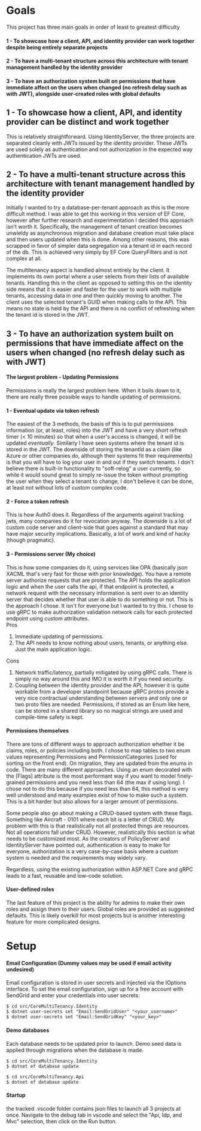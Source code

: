 # Goals
This project has three main goals in order of least to greatest difficulty
#### 1 - To showcase how a client, API, and identity provider can work together despite being entirely separate projects
#### 2 - To have a multi-tenant structure across this architecture with tenant management handled by the identity provider
#### 3 - To have an authorization system built on permissions that have immediate affect on the users when changed (no refresh delay such as with JWT), alongside user-created roles with global defaults

## 1 - To showcase how a client, API, and identity provider can be distinct and work together

This is relatively straightforward. Using IdentityServer, the three projects are separated cleanly with JWTs issued by the identity provider. These JWTs are used solely as authentication and not authorization in the expected way authentication JWTs are used. 

## 2 - To have a multi-tenant structure across this architecture with tenant management handled by the identity provider

Initially I wanted to try a database-per-tenant approach as this is the more difficult method. I was able to get this working in this version of EF Core, however after further research and experimentation I decided this approach isn't worth it. Specifically, the management of tenant creation becomes unwieldy as asynchronous migration and database creation must take place and then users updated when this is done. Among other reasons, this was scrapped in favor of simpler data segregation via a tenant id in each record of the db. This is achieved very simply by EF Core QueryFilters and is not complex at all.

The multitenancy aspect is handled almost entirely by the client. It implements its own portal where a user selects from their lists of available tenants. Handling this in the client as opposed to setting this on the identity side means that it is easier and faster for the user to work with multiple tenants, accessing data in one and then quickly moving to another. The client uses the selected tenant's GUID when making calls to the API. This means no state is held by the API and there is no conflict of refreshing when the tenant id is stored in the JWT.

## 3 - To have an authorization system built on permissions that have immediate affect on the users when changed (no refresh delay such as with JWT)

#### The largest problem - Updating Permissions
Permissions is really the largest problem here. When it boils down to it, there are really three possible ways to handle updating of permissions.
#### 1 - Eventual update via token refresh
The easiest of the 3 methods, the basis of this is to put permissions information (or, at least, roles) into the JWT and have a very short refresh timer (< 10 minutes) so that when a user's access is changed, it will be updated *eventually*. Similarly I have seen systems where the tenant id is stored in the JWT. The downside of storing the tenantId as a claim (like Azure or other companies do, although their systems fit their requirements) is that you will have to log your user in and out if they switch tenants. I don't believe there is built-in
functionality to "soft-relog" a user currently, so while it would sound great to simply re-issue the token without prompting the user when they select a tenant to change, I don't believe it can be done, at least not without lots of custom complex code.

#### 2 - Force a token refresh
This is how Auth0 does it. Regardless of the arguments against tracking jwts, many companies do it for revocation anyway. The downside is a lot of custom code server and client-side that goes against a standard that may have major security implications. Basically, a lot of work and kind of hacky (though pragmatic).

#### 3 - Permissions server (My choice)
This is how some companies do it, using services like OPA (basically json XACML that's very fast for those with prior knowledge). You have a remote server authorize requests that are protected. The API holds the application logic and when the user calls the api, if that endpoint is protected, a network request with the necessary information is sent over to an identity server that decides whether that user is able to do something or not. This is the approach I chose. It isn't for everyone but I wanted to try this. I chose to use gRPC to make authorization validation network calls for each protected endpoint using custom attributes.<br>
Pros<br>
1. Immediate updating of permissions.
2. The API needs to know nothing about users, tenants, or anything else. Just the main application logic.<br>


Cons<br>
1. Network traffic/latency, partially mitigated by using gRPC calls. There is simply no way around this and IMO it is worth it if you need security.
2. Coupling between the identity provider and the API, however it is quite workable from a developer standpoint because gRPC protos provide a very nice contractual understanding between servers and only one or two proto files are needed. Permissions, if stored as an Enum like here, can be stored in a shared library so no magical strings are used and compile-time safety is kept.

#### Permissions themselves
There are tons of different ways to approach authorization whether it be claims, roles, or policies including both. I chose to map tables to two enum values representing Permissions and PermissionCategories (used for sorting on the front end). On migration, they are updated from the enums in code. There are many different approaches. Using an enum decorated with the [Flags] attribute is the most performant way if you want to model finely-grained permissions and you need less than 64 (the max if using long). I chose not to do this because if you need less than 64, this method is very well understood and many examples exist of how to make such a system. This is a bit harder but also allows for a larger amount of permissions.

Some people also go about making a CRUD-based system with these flags. Something like Aircraft - 0101 where each bit is a letter of CRUD. My problem with this is that realistically not all protected things are resources. Not all operations fall under CRUD. However, realistically this section is what needs to be customized most. As the creators of PolicyServer and IdentityServer have pointed out, authentication is easy to make for everyone, authorization is a very case-by-case basis where a custom system is needed and the requirements may widely vary. 

Regardless, using the existing authorization within ASP.NET Core and gRPC leads to a fast, reusable and low-code solution.

#### User-defined roles
The last feature of this project is the ability for admins to make their own roles and assign them to their users. Global roles are provided as suggested defaults. This is likely overkill for most projects but is another interesting feature for more complicated designs.

# Setup
#### Email Configuration (Dummy values may be used if email activity undesired)
Email configuration is stored in user secrets and injected via the IOptions<TOptions> interface.
To set the email configuration, sign up for a free account with SendGrid and enter your credentials into user secrets:
```
$ cd src/CoreMultiTenancy.Identity
$ dotnet user-secrets set "Email:SendGridUser" "<your_username>"
$ dotnet user-secrets set "Email:SendGridKey" "<your_key>"
```

#### Demo databases

Each database needs to be updated prior to launch. Demo seed data is applied through migrations when the database is made.
```
$ cd src/CoreMultiTenancy.Identity
$ dotnet ef database update

$ cd src/CoreMultiTenancy.Api
$ dotnet ef database update
```

#### Startup
the tracked .vscode folder contains json files to launch all 3 projects at once. Navigate to the
debug tab in vscode and select the "Api, Idp, and Mvc" selection, then click on the Run button.
